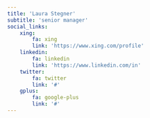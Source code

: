 ```yaml
---
title: 'Laura Stegner'
subtitle: 'senior manager'
social_links:
    xing:
        fa: xing
        link: 'https://www.xing.com/profile'
    linkedin:
        fa: linkedin
        link: 'https://www.linkedin.com/in'
    twitter:
        fa: twitter
        link: '#'
    gplus:
        fa: google-plus
        link: '#'
---
```


